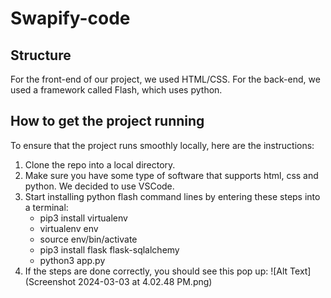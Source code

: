 # Swapify-code
## Structure
For the front-end of our project, we used HTML/CSS. For the back-end, we used a framework called Flash, which uses python.
## How to get the project running
To ensure that the project runs smoothly locally, here are the instructions:
1. Clone the repo into a local directory.
2. Make sure you have some type of software that supports html, css and python. We decided to use VSCode.
3. Start installing python flash command lines by entering these steps into a terminal:
    - pip3 install virtualenv
    - virtualenv env
    - source env/bin/activate
    - pip3 install flask flask-sqlalchemy
    - python3 app.py
4. If the steps are done correctly, you should see this pop up: ![Alt Text](Screenshot 2024-03-03 at 4.02.48 PM.png)